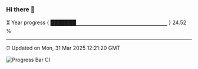 ### Hi there 👋

⏳ Year progress { ███████▁▁▁▁▁▁▁▁▁▁▁▁▁▁▁▁▁▁▁▁▁▁▁ } 24.52 %

---

⏰ Updated on Mon, 31 Mar 2025 12:21:20 GMT

![Progress Bar CI](https://github.com/Shyam-Makwana/GitHub-Actions-Demo/workflows/Progress%20Bar%20CI/badge.svg)

